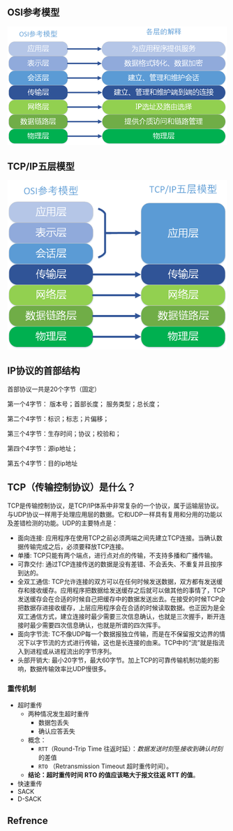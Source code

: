 ## OSI参考模型

![img](https://raw.githubusercontent.com/Light-Towers/picture/master/noctilucent-lamp/OSI%E5%8F%82%E8%80%83%E6%A8%A1%E5%9E%8B.png)

## TCP/IP五层模型

![img](https://raw.githubusercontent.com/Light-Towers/picture/master/noctilucent-lamp/%E4%BA%94%E5%B1%82%E6%A8%A1%E5%9E%8B.png)

## IP协议的首部结构

首部协议一共是20个字节（固定）

第一个4字节： 版本号；首部长度； 服务类型；总长度；

第二个4字节：标识；标志；片偏移；

第三个4字节：生存时间；协议；校验和；

第四个4字节：源ip地址；

第五个4字节：目的ip地址

## TCP（传输控制协议）是什么？

TCP是传输控制协议，是TCP/IP体系中非常复杂的一个协议，属于运输层协议。与UDP协议一样用于处理应用层的数据。它和UDP一样具有复用和分用的功能以及差错检测的功能。UDP的主要特点是：

- 面向连接: 应用程序在使用TCP之前必须两端之间先建立TCP连接。当确认数据传输完成之后，必须要释放TCP连接。
- 单播: TCP只能有两个端点，进行点对点的传输，不支持多播和广播传输。
- 可靠交付: 通过TCP连接传送的数据是没有差错、不会丢失、不重复并且按序到达的。
- 全双工通信: TCP允许连接的双方可以在任何时候发送数据，双方都有发送缓存和接收缓存。应用程序把数据给发送缓存之后就可以做其他的事情了，TCP发送缓存会在合适的时候自己把缓存中的数据发送出去。在接受的时候TCP会把数据存进接收缓存，上层应用程序会在合适的时候读取数据。也正因为是全双工通信方式，建立连接时最少需要三次信息确认，也就是三次握手，断开连接时最少需要四次信息确认，也就是所谓的四次挥手。
- 面向字节流: TC不像UDP每一个数据报独立传输，而是在不保留报文边界的情况下以字节流的方式进行传输，这也是长连接的由来。TCP中的“流”就是指流入到进程或从进程流出的字节序列。
- 头部开销大: 最小20字节，最大60字节。加上TCP的可靠传输机制功能的影响，数据传输效率比UDP慢很多。

### 重传机制

- 超时重传
  - 两种情况发生超时重传
    - 数据包丢失
    - 确认应答丢失
  - 概念：
    - `RTT`（Round-Trip Time 往返时延）：*数据发送时刻*至*接收到确认时刻*的差值
    - `RTO` （Retransmission Timeout 超时重传时间）。
  - **结论：超时重传时间 RTO 的值应该略大于报文往返 RTT 的值**。
- 快速重传
- SACK
- D-SACK



## Refrence

[1]: https://www.cnblogs.com/xiaolincoding/p/12732052.html	"30张图解： TCP 重传、滑动窗口、流量控制、拥塞控制"
